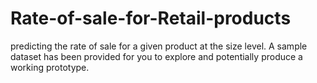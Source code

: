 # Rate-of-sale-for-Retail-products
predicting the rate of sale for a given product at the size level. A sample dataset has been provided for you to explore and potentially produce a working prototype.

